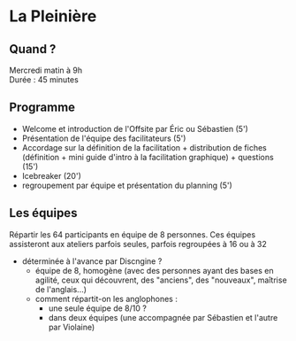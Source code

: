 # La Pleinière

## Quand ?
Mercredi matin à 9h<br> 
Durée : 45 minutes

## Programme
- Welcome et introduction de l'Offsite par Éric ou Sébastien (5')
- Présentation de l'équipe des facilitateurs (5')
- Accordage sur la définition de la facilitation + distribution de fiches (définition + mini guide d'intro à la facilitation graphique) + questions (15')
- Icebreaker (20')
- regroupement par équipe et présentation du planning (5')

## Les équipes
Répartir les 64 participants en équipe de 8 personnes. Ces équipes assisteront aux ateliers parfois seules, parfois regroupées à 16 ou à 32
- déterminée à l'avance par Discngine ? 
    - équipe de 8, homogène (avec des personnes ayant des bases en agilité, ceux qui découvrent, des "anciens", des "nouveaux", maîtrise de l'anglais...)
    - comment répartit-on les anglophones : 
        - une seule équipe de 8/10 ? 
        - dans deux équipes (une accompagnée par Sébastien et l'autre par Violaine)